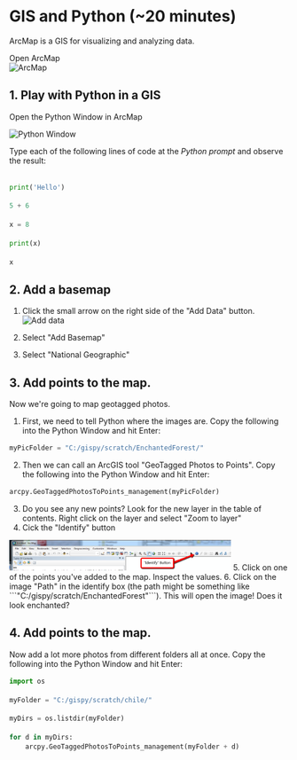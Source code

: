 # GIS and Python  (~20 minutes)

ArcMap is a GIS for visualizing and analyzing data.

Open ArcMap <br>
<img src="https://www.esri.com/arcgis-blog/wp-content/uploads/2017/08/arcmapPro1.jpg" alt="ArcMap" width="200"/>

## 1. Play with Python in a GIS
Open the Python Window in ArcMap

![Python Window](https://lgtateos.github.io/gis540/images/pythonWindow.png)

  Type each of the following lines of code at the *Python prompt* and observe the result:

```Python

print('Hello')

5 + 6

x = 8

print(x)

x  
```
## 2. Add a basemap

1. Click the small arrow on the right side of the "Add Data" button.
![Add data](http://sandbox.idre.ucla.edu/sandbox/wp-content/uploads/2015/05/addData.png)

2. Select "Add Basemap"

3. Select "National Geographic"

## 3. Add points to the map.
Now we're going to map geotagged photos.  

1. First, we need to tell Python where the images are.  Copy the following into the Python Window and hit Enter:

```Python
myPicFolder = "C:/gispy/scratch/EnchantedForest/"
```
2. Then we can call an ArcGIS tool "GeoTagged Photos to Points".   Copy the following into the Python Window and hit Enter:
```Python
arcpy.GeoTaggedPhotosToPoints_management(myPicFolder)
```
3. Do you see any new points?  Look for the new layer in the table of contents.  Right click on the layer and select "Zoom to layer"
4. Cick the "Identify" button <br>
  <img src="./identifyButton.png" alt="Identify button" width="400"/>
5. Click on one of the points you've added to the map. Inspect the values.
6. Click on the image "Path" in the identify box (the path might be something like ```"C:/gispy/scratch/EnchantedForest"```).  This will open the image!  Does it look enchanted?

## 4. Add points to the map.

Now add a lot more photos from different folders all at once. Copy the following into the Python Window and hit Enter:
```Python
import os

myFolder = "C:/gispy/scratch/chile/"

myDirs = os.listdir(myFolder)

for d in myDirs:
    arcpy.GeoTaggedPhotosToPoints_management(myFolder + d)
```
